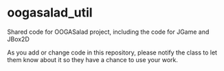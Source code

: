 oogasalad_util
==============

Shared code for OOGASalad project, including the code for JGame and JBox2D

As you add or change code in this repository, please notify the class to let them know 
about it so they have a chance to use your work.
